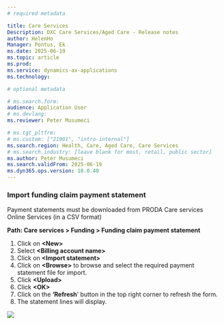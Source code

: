 ```yaml
---
# required metadata

title: Care Services
Description: DXC Care Services/Aged Care - Release notes
author: HelenHo
Manager: Pontus, Ek
ms.date: 2025-06-19
ms.topic: article
ms.prod: 
ms.service: dynamics-ax-applications
ms.technology: 

# optional metadata

# ms.search.form:
audience: Application User
# ms.devlang: 
ms.reviewer: Peter Musumeci

# ms.tgt_pltfrm: 
# ms.custom: ["21901", "intro-internal"]
ms.search.region: Health, Care, Aged Care, Care Services
# ms.search.industry: [leave blank for most, retail, public sector]
ms.author: Peter Musumeci
ms.search.validFrom: 2025-06-19
ms.dyn365.ops.version: 10.0.40
---
```


### Import funding claim payment statement

Payment statements must be downloaded from PRODA Care services Online Services (in a CSV format)

**Path: Care services \> Funding \> Funding claim payment statement**

1.  Click on **\<New\>**
2.  Select **\<Billing account name\>**
3.  Click on **\<Import statement\>**
4.  Click on **\<Browse\>** to browse and select the required payment statement file for import.
5.  Click **\<Upload\>**
6.  Click **\<OK\>**
7.  Click on the **‘Refresh**’ button in the top right corner to refresh the form.
8.  The statement lines will display.

![](media/e906818ecc1787da4443d13436f84eea.png)
